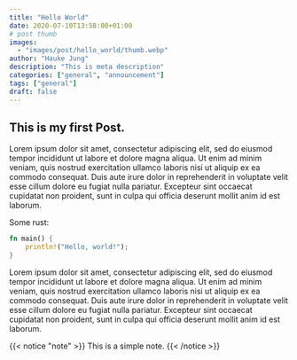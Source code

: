 ```yaml
---
title: "Hello World"
date: 2020-07-10T13:58:00+01:00
# post thumb
images:
  - "images/post/hello_world/thumb.webp"
author: "Hauke Jung"
description: "This is meta description"
categories: ["general", "announcement"]
tags: ["general"]
draft: false
---
```


## This is my first Post.

Lorem ipsum dolor sit amet, consectetur adipiscing elit, sed do eiusmod tempor incididunt ut labore et dolore magna aliqua. Ut enim ad minim veniam, quis nostrud exercitation ullamco laboris nisi ut aliquip ex ea commodo consequat. Duis aute irure dolor in reprehenderit in voluptate velit esse cillum dolore eu fugiat nulla pariatur. Excepteur sint occaecat cupidatat non proident, sunt in culpa qui officia deserunt mollit anim id est laborum.

Some rust:

```rust
fn main() {
    println!("Hello, world!");
}
```

Lorem ipsum dolor sit amet, consectetur adipiscing elit, sed do eiusmod tempor incididunt ut labore et dolore magna aliqua. Ut enim ad minim veniam, quis nostrud exercitation ullamco laboris nisi ut aliquip ex ea commodo consequat. Duis aute irure dolor in reprehenderit in voluptate velit esse cillum dolore eu fugiat nulla pariatur. Excepteur sint occaecat cupidatat non proident, sunt in culpa qui officia deserunt mollit anim id est laborum.

{{< notice "note" >}}
  This is a simple note.
{{< /notice >}}